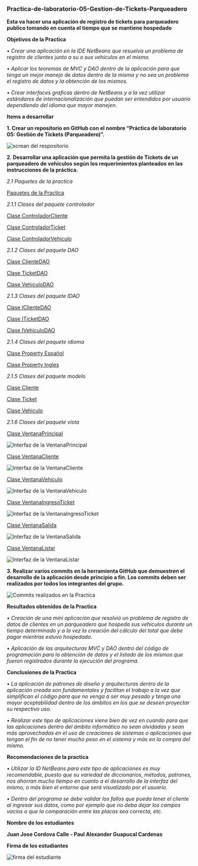 ### Practica-de-laboratorio-05-Gestion-de-Tickets-Parqueadero
**Esta va hacer una aplicación de registro de tickets  para parqueadero publico tomando en cuenta el tiempo que se mantiene hospedado**

**Objetivos de la Practica**

*•	Crear una aplicación en la IDE NetBeans que resuelva un problema de registro de clientes junto a su o sus vehículos en el mismo.*

*•	Aplicar los teoremas de MVC y DAO dentro de la aplicación para que tenga un mejor manejo de datos dentro de la misma y no sea un problema el registro de datos y la obtención de los mismos.*

*•	Crear interfaces graficas dentro de NetBeans y a la vez utilizar estándares de internacionalización que puedan ser entendidos por usuario dependiendo del idioma que mayor manejen.*

**Items a desarrollar**

**1. Crear un repositorio en GitHub con el nombre “Práctica de laboratorio 05: Gestión de Tickets (Parqueadero)”.**

![screan del respositorio](https://github.com/Paul-Guapucal/Screens-Practica05/blob/master/ssRepositorio.jpg)

**2. Desarrollar una aplicación que permita la gestión de Tickets de un parqueadero de vehículos según los requerimientos planteados en las instrucciones de la práctica.**

*2.1 Paquetes de la practica*

[Paquetes de la Practica](https://github.com/juancvxpro/Pr-ctica-de-laboratorio-05-Gesti-n-de-Tickets-Parqueadero-/tree/master/src/ec/edu/ups)

*2.1.1 Clases del paquete controlador*

[Clase ControladorCliente](https://github.com/juancvxpro/Pr-ctica-de-laboratorio-05-Gesti-n-de-Tickets-Parqueadero-/blob/master/src/ec/edu/ups/controlador/ControladorCliente.java)

[Clase ControladorTicket](https://github.com/juancvxpro/Pr-ctica-de-laboratorio-05-Gesti-n-de-Tickets-Parqueadero-/blob/master/src/ec/edu/ups/controlador/ControladorTicket.java)

[Clase ControladorVehiculo](https://github.com/juancvxpro/Pr-ctica-de-laboratorio-05-Gesti-n-de-Tickets-Parqueadero-/blob/master/src/ec/edu/ups/controlador/ControladorVehiculo.java)

*2.1.2 Clases del paquete DAO*

[Clase ClienteDAO](https://github.com/juancvxpro/Pr-ctica-de-laboratorio-05-Gesti-n-de-Tickets-Parqueadero-/blob/master/src/ec/edu/ups/dao/ClienteDao.java)

[Clase TicketDAO](https://github.com/juancvxpro/Pr-ctica-de-laboratorio-05-Gesti-n-de-Tickets-Parqueadero-/blob/master/src/ec/edu/ups/dao/TicketDao.java)

[Clase VehiculoDAO](https://github.com/juancvxpro/Pr-ctica-de-laboratorio-05-Gesti-n-de-Tickets-Parqueadero-/blob/master/src/ec/edu/ups/dao/VehiculoDao.java)

*2.1.3 Clases del paquete IDAO*

[Clase IClienteDAO](https://github.com/juancvxpro/Pr-ctica-de-laboratorio-05-Gesti-n-de-Tickets-Parqueadero-/blob/master/src/ec/edu/ups/idao/IClienteDao.java)

[Clase ITicketDAO](https://github.com/juancvxpro/Pr-ctica-de-laboratorio-05-Gesti-n-de-Tickets-Parqueadero-/blob/master/src/ec/edu/ups/idao/ITicketDao.java)

[Clase IVehiculoDAO](https://github.com/juancvxpro/Pr-ctica-de-laboratorio-05-Gesti-n-de-Tickets-Parqueadero-/blob/master/src/ec/edu/ups/idao/IVehiculoDao.java)

*2.1.4 Clases del paquete idioma*

[Clase Property Español](https://github.com/juancvxpro/Pr-ctica-de-laboratorio-05-Gesti-n-de-Tickets-Parqueadero-/blob/master/src/ec/edu/ups/idiomas/mensajes_es_EC.properties)

[Clase Property Ingles](https://github.com/juancvxpro/Pr-ctica-de-laboratorio-05-Gesti-n-de-Tickets-Parqueadero-/blob/master/src/ec/edu/ups/idiomas/mensajes_en_UK.properties)

*2.1.5 Clases del paquete modelo*

[Clase Cliente](https://github.com/juancvxpro/Pr-ctica-de-laboratorio-05-Gesti-n-de-Tickets-Parqueadero-/blob/master/src/ec/edu/ups/modelo/Cliente.java)

[Clase Ticket](https://github.com/juancvxpro/Pr-ctica-de-laboratorio-05-Gesti-n-de-Tickets-Parqueadero-/blob/master/src/ec/edu/ups/modelo/Ticket.java)

[Clase Vehiculo](https://github.com/juancvxpro/Pr-ctica-de-laboratorio-05-Gesti-n-de-Tickets-Parqueadero-/blob/master/src/ec/edu/ups/modelo/Vehiculo.java)

*2.1.6 Clases del paquete vista*

[Clase VentanaPrincipal](https://github.com/juancvxpro/Pr-ctica-de-laboratorio-05-Gesti-n-de-Tickets-Parqueadero-/blob/master/src/ec/edu/ups/vista/VentanaPrincipal.java)

![Interfaz de la VentanaPrincipal](https://github.com/Paul-Guapucal/Screens-Practica05/blob/master/ssVentanaPrincipal.jpg)

[Clase VentanaCliente](https://github.com/juancvxpro/Pr-ctica-de-laboratorio-05-Gesti-n-de-Tickets-Parqueadero-/blob/master/src/ec/edu/ups/vista/VentanaCliente.java)

![Interfaz de la VentanaCliente](https://github.com/Paul-Guapucal/Screens-Practica05/blob/master/ssVentanaCliente.jpg)

[Clase VentanaVehiculo](https://github.com/juancvxpro/Pr-ctica-de-laboratorio-05-Gesti-n-de-Tickets-Parqueadero-/blob/master/src/ec/edu/ups/vista/VentanaVehiculo.java)

![Interfaz de la VentanaVehiculo](https://github.com/Paul-Guapucal/Screens-Practica05/blob/master/ssVentanaVehiculo.jpg)

[Clase VentanaIngresoTicket](https://github.com/juancvxpro/Pr-ctica-de-laboratorio-05-Gesti-n-de-Tickets-Parqueadero-/blob/master/src/ec/edu/ups/vista/VentanaIngresoTicket.java)

![Interfaz de la VentanaIngresoTicket](https://github.com/Paul-Guapucal/Screens-Practica05/blob/master/ssVentanaIngresoTicket.jpg)

[Clase VentanaSalida](https://github.com/juancvxpro/Pr-ctica-de-laboratorio-05-Gesti-n-de-Tickets-Parqueadero-/blob/master/src/ec/edu/ups/vista/VentanaSalida.java)

![Interfaz de la VentanaSalida](https://github.com/Paul-Guapucal/Screens-Practica05/blob/master/ssVentanaSalir.jpg)

[Clase VentanaListar](https://github.com/juancvxpro/Pr-ctica-de-laboratorio-05-Gesti-n-de-Tickets-Parqueadero-/blob/master/src/ec/edu/ups/vista/VentanaListar.java)

![Interfaz de la VentanaListar](https://github.com/Paul-Guapucal/Screens-Practica05/blob/master/ssVentanaListar.jpg)

**3. Realizar varios commits en la herramienta GitHub que demuestren el desarrollo de la aplicación desde principio a fin. Los commits deben ser realizados por todos los integrantes del grupo.**

![Commits realizados en la Practica](https://github.com/Paul-Guapucal/Screens-Practica05/blob/master/ssComits.jpg)

**Resultados obtenidos de la Practica**

*•	Creación de una mini aplicación que resolvió un problema de registro de datos de clientes en un parqueadero que hospeda sus vehículos durante un tiempo determinado y a la vez la creación del cálculo del total que debe pagar mientras estuvo hospedado.*

*•	Aplicación de las arquitecturas MVC y DAO dentro del código de programación para la obtención de datos y el listado de los mismos que fueron registrados durante la ejecución del programa.*

**Conclusiones de la Practica**

*•	La aplicación de patrones de diseño y arquitecturas dentro de la aplicación creada son fundamentales y facilitan el trabajo a la vez que simplifican el código para que no venga a ser muy pesado y tenga una mayor aceptabilidad dentro de los ámbitos en los que se deseen proyectar su respectivo uso.*

*•	Realizar este tipo de aplicaciones viene bien de vez en cuando para que las aplicaciones dentro del ámbito informático no sean olvidadas y sean más aprovechadas en el uso de creaciones de sistemas o aplicaciones que tengan el fin de no tener mucho peso en el sistema y más en la compra del mismo.*

**Recomendaciones de la practica**

*•	Utilizar la ID NetBeans para este tipo de aplicaciones es muy recomendable, puesto que su variedad de diccionarios, métodos, patrones, nos ahorran mucho tiempo en cuanto a el desarrollo de la interfaz del mismo, o más bien el entorno que será visualizado por el usuario.*

*•	Dentro del programa se debe validar los fallos que pueda tener el cliente al ingresar sus datos, como por ejemplo que no deba dejar los campos vacíos o que la comparación entre las placas sea correcta, etc.*

**Nombre de los estudiantes**

**Juan Jose Cordova Calle - Paul Alexander Guapucal Cardenas**

**Firma de los estudiantes**

![firma del estudiante](https://github.com/Paul-Guapucal/Screens-Practica05/blob/master/ssFirmas.jpg)
